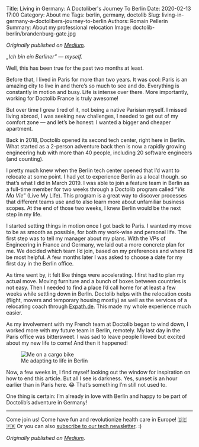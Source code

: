 Title: Living in Germany: A Doctoliber's Journey To Berlin
Date: 2020-02-13 17:00
Category: About me
Tags: berlin, germany, doctolib
Slug: living-in-germany-a-doctolibers-journey-to-berlin
Authors: Romain Pellerin
Summary: About my professional relocation
Image: doctolib-berlin/brandenburg-gate.jpg

_Originally published on [Medium](https://medium.com/@romain.pellerin/a-doctolibers-journey-to-berlin-8e791383aa00)._

_„Ich bin ein Berliner” — myself._

Well, this has been true for the past two months at least.

Before that, I lived in Paris for more than two years. It was cool: Paris is an amazing city to live in and there’s so much to see and do. Everything is constantly in motion and busy. Life is intense over there. More importantly, working for Doctolib France is truly awesome!

But over time I grew tired of it, not being a native Parisian myself. I missed living abroad, I was seeking new challenges, I needed to get out of my comfort zone — and let’s be honest: I wanted a bigger and cheaper apartment.

Back in 2018, Doctolib opened its second tech center, right here in Berlin. What started as a 2-person adventure back then is now a rapidly growing engineering hub with more than 40 people, including 20 software engineers (and counting).

I pretty much knew when the Berlin tech center opened that I’d want to relocate at some point. I had yet to experience Berlin as a local though. so that’s what I did in March 2019. I was able to join a feature team in Berlin as a full-time member for two weeks through a Doctolib program called “_Vis Ma Vie_” (Live My Life). This program is a great way to discover processes that different teams use and to also learn more about unfamiliar business scopes. At the end of those two weeks, I knew Berlin would be the next step in my life.

I started setting things in motion once I got back to Paris. I wanted my move to be as smooth as possible, for both my work-wise and personal life. The first step was to tell my manager about my plans. With the VPs of Engineering in France and Germany, we laid out a more concrete plan for me. We decided which team I’d join, based on my preferences and where I’d be most helpful. A few months later I was asked to choose a date for my first day in the Berlin office.

As time went by, it felt like things were accelerating. I first had to plan my actual move. Moving furniture and a bunch of boxes between countries is not easy. Then I needed to find a place I’d call home for at least a few weeks while settling down in Berlin. Doctolib helps with the relocation costs (flight, movers and temporary housing mostly) as well as the services of a relocating coach through [Expath.de](https://www.expath.de/). This made my whole experience much easier.

As my involvement with my French team at Doctolib began to wind down, I worked more with my future team in Berlin, remotely. My last day in the Paris office was bittersweet. I was sad to leave people I loved but excited about my new life to come! And then it happened!

<figure class="center">
<img src="{filename}/images/doctolib-berlin/cargo-bike.jpg" alt="Me on a cargo bike" />
<figcaption>Me adapting to life in Berlin</figcaption>
</figure>

Now, a few weeks in, I find myself looking out the window for inspiration on how to end this article. But all I see is darkness. Yes, sunset is an hour earlier than in Paris here. 😂 That’s something I’m still not used to.

One thing is certain: I’m already in love with Berlin and happy to be part of Doctolib’s adventure in Germany!

---

Come join us! Come have fun and revolutionize health care in Europe! [🇩🇪](https://careers.doctolib.de/) [🇫🇷](https://careers.doctolib.fr/) Or you can also [subscribe to our tech newsletter](http://bit.ly/doctotechlife). :)

_Originally published on [Medium](https://medium.com/@romain.pellerin/a-doctolibers-journey-to-berlin-8e791383aa00)._
